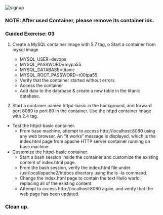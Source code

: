 ![signup](https://github.com/gitops97123/DockerOps/blob/main/icons/logo.png?raw=true)

### NOTE: After used Container, please remove its container ids. 

### Guided Exercise: 03
 						
1.	Create a MySQL container image with 5.7 tag,
o	Start a container from mysql image
    - 	MYSQL_USER=devops
    - 	MYSQL_PASSWORD=mypa55
    - 	MYSQL_DATABASE=titanic
    - 	MYSQL_ROOT_PASSWORD=r00tpa55
    - 	 Verify that the container started without errors.
    - 	Access the container 
    - 	Add data to the database & create a new table in the titanic database. 

2.	Start a container named httpd-basic in the background, and forward port 8080 to port 80 in the container. Use the httpd container image with 2.4 tag. 
- 	Test the httpd-basic container.
    -	From base machine, attempt to access http://localhost:8080 using any web browser. An “it works” message is displayed, which is the index.html page from apache HTTP server container running on base machine.
-	Customize the httpd-basic container.
    -	Start a bash session inside the container and customize the existing content of index.html page.
    -	From the bash session, verify the index.html file under /usr/local/apache2/htdocs directory using the ls -la command.
    -	Change the index.html page to contain the text Hello world, replacing all of the existing content
    -	Attempt to access http://localhost:8080 again, and verify that the web page has been updated.

###	Clean up.




